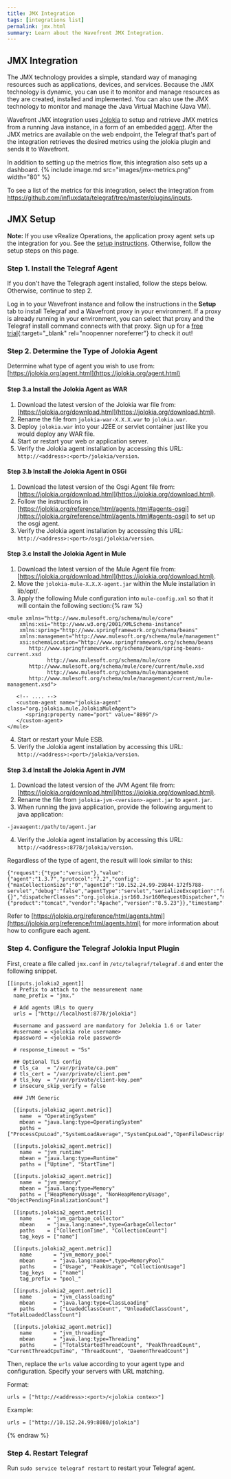 ```yaml
---
title: JMX Integration
tags: [integrations list]
permalink: jmx.html
summary: Learn about the Wavefront JMX Integration.
---
```

## JMX Integration

The JMX technology provides a simple, standard way of managing resources such as applications, devices, and services. Because the JMX technology is dynamic, you can use it to monitor and manage resources as they are created, installed and implemented. You can also use the JMX technology to monitor and manage the Java Virtual Machine (Java VM).

Wavefront JMX integration uses [Jolokia](https://jolokia.org/) to setup and retrieve JMX metrics from a running Java instance, in a form of an embedded [agent](https://jolokia.org/agent.html). After the JMX metrics are available on the web endpoint, the Telegraf that's part of the integration retrieves the desired metrics using the jolokia plugin and sends it to Wavefront.

In addition to setting up the metrics flow, this integration also sets up a dashboard.
{% include image.md src="images/jmx-metrics.png" width="80" %}


To see a list of the metrics for this integration, select the integration from <https://github.com/influxdata/telegraf/tree/master/plugins/inputs>.
## JMX Setup



**Note:** If you use vRealize Operations, the application proxy agent sets up the integration for you. See the [setup instructions](https://YOUR_CLUSTER.wavefront.com/integration/vrops/setup). Otherwise, follow the setup steps on this page.

### Step 1. Install the Telegraf Agent

If you don't have the Telegraph agent installed, follow the steps below. Otherwise, continue to step 2.

Log in to your Wavefront instance and follow the instructions in the **Setup** tab to install Telegraf and a Wavefront proxy in your environment. If a proxy is already running in your environment, you can select that proxy and the Telegraf install command connects with that proxy. Sign up for a [free trial](http://wavefront.com/sign-up/?utm_source=docs.vmware.com&utm_medium=referral&utm_campaign=docs-front-page){:target="_blank" rel="noopenner noreferrer"} to check it out!

### Step 2. Determine the Type of Jolokia Agent

Determine what type of agent you wish to use from: [https://jolokia.org/agent.html](https://jolokia.org/agent.html)

#### Step 3.a Install the Jolokia Agent as WAR

1. Download the latest version of the Jolokia war file from: [https://jolokia.org/download.html](https://jolokia.org/download.html).
2. Rename the file from `jolokia-war-X.X.X.war` to `jolokia.war`.
3. Deploy `jolokia.war` into your J2EE or servlet container just like you would deploy any WAR file.
4. Start or restart your web or application server.
5. Verify the Jolokia agent installation by accessing this URL: `http://<address>:<port>/jolokia/version`.

#### Step 3.b Install the Jolokia Agent in OSGi

1. Download the latest version of the Osgi Agent file from: [https://jolokia.org/download.html](https://jolokia.org/download.html).
2. Follow the instructions in [https://jolokia.org/reference/html/agents.html#agents-osgi](https://jolokia.org/reference/html/agents.html#agents-osgi) to set up the osgi agent.
3. Verify the Jolokia agent installation by accessing this URL: `http://<address>:<port>/osgi/jolokia/version`.

#### Step 3.c Install the Jolokia Agent in Mule

1. Download the latest version of the Mule Agent file from: [https://jolokia.org/download.html](https://jolokia.org/download.html).
2. Move the `jolokia-mule-X.X.X-agent.jar` within the Mule installation in lib/opt/.
3. Apply the following Mule configuration into `mule-config.xml` so that it will contain the following section:{% raw %}
```
<mule xmlns="http://www.mulesoft.org/schema/mule/core"
    xmlns:xsi="http://www.w3.org/2001/XMLSchema-instance"
    xmlns:spring="http://www.springframework.org/schema/beans"
    xmlns:management="http://www.mulesoft.org/schema/mule/management"
    xsi:schemaLocation="http://www.springframework.org/schema/beans
       http://www.springframework.org/schema/beans/spring-beans-current.xsd
             http://www.mulesoft.org/schema/mule/core
       http://www.mulesoft.org/schema/mule/core/current/mule.xsd
             http://www.mulesoft.org/schema/mule/management
       http://www.mulesoft.org/schema/mule/management/current/mule-management.xsd">

   <!-- .... -->
   <custom-agent name="jolokia-agent" class="org.jolokia.mule.JolokiaMuleAgent">
      <spring:property name="port" value="8899"/>
   </custom-agent>
</mule>
```
4. Start or restart your Mule ESB.
5. Verify the Jolokia agent installation by accessing this URL: `http://<address>:<port>/jolokia/version`.

#### Step 3.d Install the Jolokia Agent in JVM

1. Download the latest version of the JVM Agent file from: [https://jolokia.org/download.html](https://jolokia.org/download.html).
2. Rename the file from `jolokia-jvm-<version>-agent.jar` to `agent.jar`.
3. When running the java application, provide the following argument to java application:
```
-javaagent:/path/to/agent.jar
```
4. Verify the Jolokia agent installation by accessing this URL: `http://<address>:8778/jolokia/version`.

Regardless of the type of agent, the result will look similar to this:
```
{"request":{"type":"version"},"value":{"agent":"1.3.7","protocol":"7.2","config":{"maxCollectionSize":"0","agentId":"10.152.24.99-29844-172f5788-servlet","debug":"false","agentType":"servlet","serializeException":"false","detectorOptions":"{}","dispatcherClasses":"org.jolokia.jsr160.Jsr160RequestDispatcher","maxDepth":"15","discoveryEnabled":"false","canonicalNaming":"true","historyMaxEntries":"10","includeStackTrace":"true","maxObjects":"0","debugMaxEntries":"100"},"info":{"product":"tomcat","vendor":"Apache","version":"8.5.23"}},"timestamp":1509955465,"status":200}
```

Refer to [https://jolokia.org/reference/html/agents.html](https://jolokia.org/reference/html/agents.html) for more information about how to configure each agent.

### Step 4. Configure the Telegraf Jolokia Input Plugin

First, create a file called `jmx.conf` in `/etc/telegraf/telegraf.d` and enter the following snippet.

```
[[inputs.jolokia2_agent]]
  # Prefix to attach to the measurement name
  name_prefix = "jmx."

  # Add agents URLs to query
  urls = ["http://localhost:8778/jolokia"]

  #username and password are mandatory for Jolokia 1.6 or later
  #username = <jolokia role username>
  #password = <jolokia role password>

  # response_timeout = "5s"

  ## Optional TLS config
  # tls_ca   = "/var/private/ca.pem"
  # tls_cert = "/var/private/client.pem"
  # tls_key  = "/var/private/client-key.pem"
  # insecure_skip_verify = false

  ### JVM Generic

  [[inputs.jolokia2_agent.metric]]
    name  = "OperatingSystem"
    mbean = "java.lang:type=OperatingSystem"
    paths = ["ProcessCpuLoad","SystemLoadAverage","SystemCpuLoad","OpenFileDescriptorCount","CommittedVirtualMemorySize","FreePhysicalMemorySize","FreeSwapSpaceSize","TotalPhysicalMemorySize","TotalSwapSpaceSize","MaxFileDescriptorCount","AvailableProcessors"]

  [[inputs.jolokia2_agent.metric]]
    name  = "jvm_runtime"
    mbean = "java.lang:type=Runtime"
    paths = ["Uptime", "StartTime"]

  [[inputs.jolokia2_agent.metric]]
    name  = "jvm_memory"
    mbean = "java.lang:type=Memory"
    paths = ["HeapMemoryUsage", "NonHeapMemoryUsage", "ObjectPendingFinalizationCount"]

  [[inputs.jolokia2_agent.metric]]
    name     = "jvm_garbage_collector"
    mbean    = "java.lang:name=*,type=GarbageCollector"
    paths    = ["CollectionTime", "CollectionCount"]
    tag_keys = ["name"]

  [[inputs.jolokia2_agent.metric]]
    name       = "jvm_memory_pool"
    mbean      = "java.lang:name=*,type=MemoryPool"
    paths      = ["Usage", "PeakUsage", "CollectionUsage"]
    tag_keys   = ["name"]
    tag_prefix = "pool_"

  [[inputs.jolokia2_agent.metric]]
    name       = "jvm_classloading"
    mbean      = "java.lang:type=ClassLoading"
    paths      = ["LoadedClassCount", "UnloadedClassCount", "TotalLoadedClassCount"]

  [[inputs.jolokia2_agent.metric]]
    name       = "jvm_threading"
    mbean      = "java.lang:type=Threading"
    paths      = ["TotalStartedThreadCount", "PeakThreadCount", "CurrentThreadCpuTime", "ThreadCount", "DaemonThreadCount"]
```

Then, replace the `urls` value according to your agent type and configuration. Specify your servers with URL matching.

Format:
```
urls = ["http://<address>:<port>/<jolokia contex>"]
```
Example:
```
urls = ["http://10.152.24.99:8080/jolokia"]
```
{% endraw %}

### Step 4. Restart Telegraf

Run `sudo service telegraf restart` to restart your Telegraf agent.
